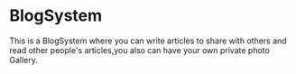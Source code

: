 # BlogSystem
This is a BlogSystem where you can write articles to share with others and read other people's articles,you also can have your own private  photo Gallery.
